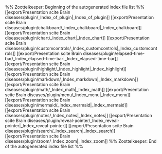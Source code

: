 %% Zoottelkeeper: Beginning of the autogenerated index file list  %%
 [[export/Presentation scite Brain diseases/plugin/_Index_of_plugin|_Index_of_plugin]]
 [[export/Presentation scite Brain diseases/plugin/chalkboard/_Index_chalkboard|_Index_chalkboard]]
 [[export/Presentation scite Brain diseases/plugin/chart/_Index_chart|_Index_chart]]
 [[export/Presentation scite Brain diseases/plugin/customcontrols/_Index_customcontrols|_Index_customcontrols]]
 [[export/Presentation scite Brain diseases/plugin/elapsed-time-bar/_Index_elapsed-time-bar|_Index_elapsed-time-bar]]
 [[export/Presentation scite Brain diseases/plugin/highlight/_Index_highlight|_Index_highlight]]
 [[export/Presentation scite Brain diseases/plugin/markdown/_Index_markdown|_Index_markdown]]
 [[export/Presentation scite Brain diseases/plugin/math/_Index_math|_Index_math]]
 [[export/Presentation scite Brain diseases/plugin/menu/_Index_menu|_Index_menu]]
 [[export/Presentation scite Brain diseases/plugin/mermaid/_Index_mermaid|_Index_mermaid]]
 [[export/Presentation scite Brain diseases/plugin/notes/_Index_notes|_Index_notes]]
 [[export/Presentation scite Brain diseases/plugin/reveal-pointer/_Index_reveal-pointer|_Index_reveal-pointer]]
 [[export/Presentation scite Brain diseases/plugin/search/_Index_search|_Index_search]]
 [[export/Presentation scite Brain diseases/plugin/zoom/_Index_zoom|_Index_zoom]]
%% Zoottelkeeper: End of the autogenerated index file list  %%
